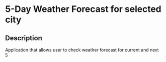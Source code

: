 # 5-Day Weather Forecast for selected city
## Description
Application that allows user to check weather forecast for current and next 5